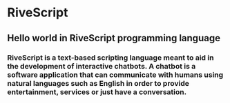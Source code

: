 # RiveScript
## Hello world in RiveScript programming language

### RiveScript is a text-based scripting language meant to aid in the development of interactive chatbots. A chatbot is a software application that can communicate with humans using natural languages such as English in order to provide entertainment, services or just have a conversation.